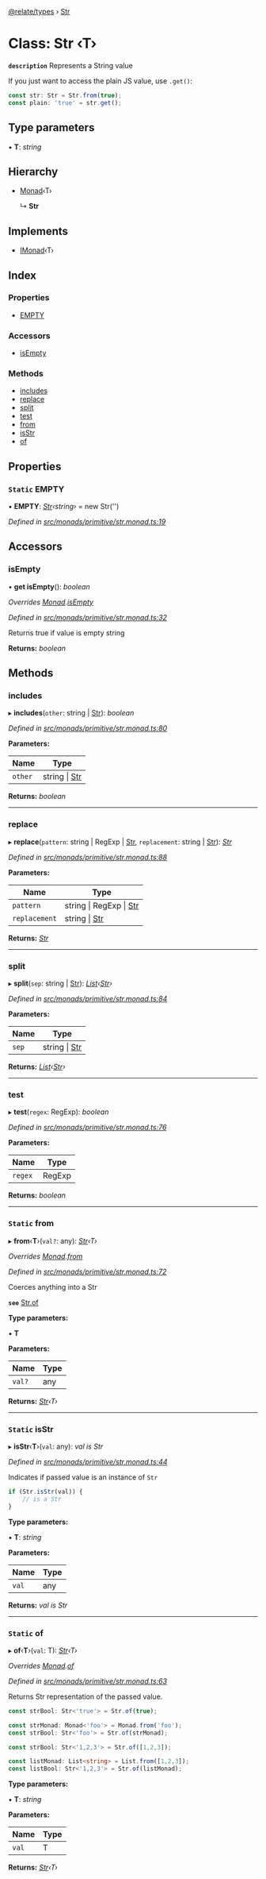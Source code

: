 [@relate/types](../README.md) › [Str](str.md)

# Class: Str ‹**T**›

**`description`** 
Represents a String value

If you just want to access the plain JS value, use `.get()`:
```ts
const str: Str = Str.from(true);
const plain: 'true' = str.get();
```

## Type parameters

▪ **T**: *string*

## Hierarchy

* [Monad](monad.md)‹T›

  ↳ **Str**

## Implements

* [IMonad](../interfaces/imonad.md)‹T›

## Index

### Properties

* [EMPTY](str.md#static-empty)

### Accessors

* [isEmpty](str.md#isempty)

### Methods

* [includes](str.md#includes)
* [replace](str.md#replace)
* [split](str.md#split)
* [test](str.md#test)
* [from](str.md#static-from)
* [isStr](str.md#static-isstr)
* [of](str.md#static-of)

## Properties

### `Static` EMPTY

▪ **EMPTY**: *[Str](str.md)‹string›* = new Str('')

*Defined in [src/monads/primitive/str.monad.ts:19](https://github.com/neo-technology/relate/blob/8cad01f/packages/types/src/monads/primitive/str.monad.ts#L19)*

## Accessors

###  isEmpty

• **get isEmpty**(): *boolean*

*Overrides [Monad](monad.md).[isEmpty](monad.md#isempty)*

*Defined in [src/monads/primitive/str.monad.ts:32](https://github.com/neo-technology/relate/blob/8cad01f/packages/types/src/monads/primitive/str.monad.ts#L32)*

Returns true if value is empty string

**Returns:** *boolean*

## Methods

###  includes

▸ **includes**(`other`: string | [Str](str.md)): *boolean*

*Defined in [src/monads/primitive/str.monad.ts:80](https://github.com/neo-technology/relate/blob/8cad01f/packages/types/src/monads/primitive/str.monad.ts#L80)*

**Parameters:**

Name | Type |
------ | ------ |
`other` | string &#124; [Str](str.md) |

**Returns:** *boolean*

___

###  replace

▸ **replace**(`pattern`: string | RegExp | [Str](str.md), `replacement`: string | [Str](str.md)): *[Str](str.md)*

*Defined in [src/monads/primitive/str.monad.ts:88](https://github.com/neo-technology/relate/blob/8cad01f/packages/types/src/monads/primitive/str.monad.ts#L88)*

**Parameters:**

Name | Type |
------ | ------ |
`pattern` | string &#124; RegExp &#124; [Str](str.md) |
`replacement` | string &#124; [Str](str.md) |

**Returns:** *[Str](str.md)*

___

###  split

▸ **split**(`sep`: string | [Str](str.md)): *[List](list.md)‹[Str](str.md)›*

*Defined in [src/monads/primitive/str.monad.ts:84](https://github.com/neo-technology/relate/blob/8cad01f/packages/types/src/monads/primitive/str.monad.ts#L84)*

**Parameters:**

Name | Type |
------ | ------ |
`sep` | string &#124; [Str](str.md) |

**Returns:** *[List](list.md)‹[Str](str.md)›*

___

###  test

▸ **test**(`regex`: RegExp): *boolean*

*Defined in [src/monads/primitive/str.monad.ts:76](https://github.com/neo-technology/relate/blob/8cad01f/packages/types/src/monads/primitive/str.monad.ts#L76)*

**Parameters:**

Name | Type |
------ | ------ |
`regex` | RegExp |

**Returns:** *boolean*

___

### `Static` from

▸ **from**‹**T**›(`val?`: any): *[Str](str.md)‹T›*

*Overrides [Monad](monad.md).[from](monad.md#static-from)*

*Defined in [src/monads/primitive/str.monad.ts:72](https://github.com/neo-technology/relate/blob/8cad01f/packages/types/src/monads/primitive/str.monad.ts#L72)*

Coerces anything into a Str

**`see`** [Str.of](str.md#static-of)

**Type parameters:**

▪ **T**

**Parameters:**

Name | Type |
------ | ------ |
`val?` | any |

**Returns:** *[Str](str.md)‹T›*

___

### `Static` isStr

▸ **isStr**‹**T**›(`val`: any): *val is Str<T>*

*Defined in [src/monads/primitive/str.monad.ts:44](https://github.com/neo-technology/relate/blob/8cad01f/packages/types/src/monads/primitive/str.monad.ts#L44)*

Indicates if passed value is an instance of `Str`
```ts
if (Str.isStr(val)) {
    // is a Str
}
```

**Type parameters:**

▪ **T**: *string*

**Parameters:**

Name | Type |
------ | ------ |
`val` | any |

**Returns:** *val is Str<T>*

___

### `Static` of

▸ **of**‹**T**›(`val`: T): *[Str](str.md)‹T›*

*Overrides [Monad](monad.md).[of](monad.md#static-of)*

*Defined in [src/monads/primitive/str.monad.ts:63](https://github.com/neo-technology/relate/blob/8cad01f/packages/types/src/monads/primitive/str.monad.ts#L63)*

Returns Str representation of the passed value.

```ts
const strBool: Str<'true'> = Str.of(true);

const strMonad: Monad<'foo'> = Monad.from('foo');
const strBool: Str<'foo'> = Str.of(strMonad);

const strBool: Str<'1,2,3'> = Str.of([1,2,3]);

const listMonad: List<string> = List.from([1,2,3]);
const listBool: Str<'1,2,3'> = Str.of(listMonad);
```

**Type parameters:**

▪ **T**: *string*

**Parameters:**

Name | Type |
------ | ------ |
`val` | T |

**Returns:** *[Str](str.md)‹T›*

